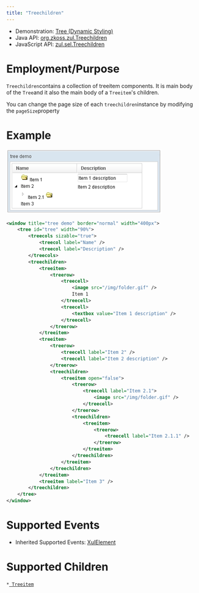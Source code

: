 ```yaml
---
title: "Treechildren"
---
```



- Demonstration: [Tree (Dynamic Styling)](http://www.zkoss.org/zkdemo/tree/dynamic_styling)
- Java API: [org.zkoss.zul.Treechildren](https://www.zkoss.org/javadoc/latest/zk/org/zkoss/zul/Treechildren.html)
- JavaScript API:
  [zul.sel.Treechildren](https://www.zkoss.org/javadoc/latest/jsdoc/classes/zul.sel.Treechildren.html)


# Employment/Purpose

`Treechildren`contains a collection of treeitem components. It is main
body of the `Tree`and it also the main body of a `Treeitem`'s children.

You can change the page size of each `treechildren`instance by modifying
the `pageSize`property

# Example

![](/zk_component_ref/images/ZKComRef_Treeitem.png)

```xml
<window title="tree demo" border="normal" width="400px">
    <tree id="tree" width="90%">
        <treecols sizable="true">
            <treecol label="Name" />
            <treecol label="Description" />
        </treecols>
        <treechildren>
            <treeitem>
                <treerow>
                    <treecell>
                        <image src="/img/folder.gif" />
                        Item 1
                    </treecell>
                    <treecell>
                        <textbox value="Item 1 description" />
                    </treecell>
                </treerow>
            </treeitem>
            <treeitem>
                <treerow>
                    <treecell label="Item 2" />
                    <treecell label="Item 2 description" />
                </treerow>
                <treechildren>
                    <treeitem open="false">
                        <treerow>
                            <treecell label="Item 2.1">
                                <image src="/img/folder.gif" />
                            </treecell>
                        </treerow>
                        <treechildren>
                            <treeitem>
                                <treerow>
                                    <treecell label="Item 2.1.1" />
                                </treerow>
                            </treeitem>
                        </treechildren>
                    </treeitem>
                </treechildren>
            </treeitem>
            <treeitem label="Item 3" />
        </treechildren>
    </tree>
</window>
```

# Supported Events

- Inherited Supported Events: [ XulElement]({{site.baseurl}}/zk_component_ref/xulelement#Supported_Events)

# Supported Children

`*`[` Treeitem`]({{site.baseurl}}/zk_component_ref/treeitem)
